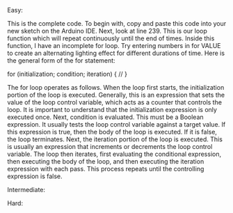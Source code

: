 Easy:

This is the complete code. To begin with, copy and paste this code into your new sketch on the Arduino IDE. Next, look at line 239. This is our loop function which will repeat continuously until the end of times. Inside this function, I have an incomplete for loop. Try entering numbers in for VALUE to create an alternating lighting effect for different durations of time. Here is the general form of the for statement:

for (initialization; condition; iteration) 
{
// 
}

The for loop operates as follows. When the loop first starts, the initialization portion of the loop is executed. Generally, this is an expression that sets the value of the loop control variable, which acts as a counter that controls the loop. It is important to understand that the initialization expression is only executed once. Next, condition is evaluated. This must be a Boolean expression. It usually tests the loop control variable against a target value. If this expression is true, then the body of the loop is executed. If it is false, the loop terminates. Next, the iteration portion of the loop is executed. This is usually an expression that increments or decrements the loop control variable. The loop then iterates, first evaluating the conditional expression, then executing the body of the loop, and then executing the iteration expression with each pass. This process repeats until the controlling expression is false.

Intermediate:



Hard:

